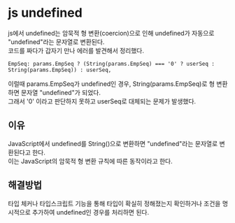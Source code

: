 # js undefined

js에서 undefined는 암묵적 형 변환(coercion)으로 인해 undefined가 자동으로 "undefined"라는 문자열로 변환된다.  
코드를 짜다가 갑자기 만나 에러를 발견해서 정리했다.  

```
EmpSeq: params.EmpSeq ? (String(params.EmpSeq) === '0' ? userSeq : String(params.EmpSeq)) : userSeq,
```

이럴때 params.EmpSeq가 undefined인 경우, String(params.EmpSeq)로 형 변환하면 문자열 "undefined"가 되었다.  
그래서 '0' 이라고 판단하지 못하고 userSeq로 대체되는 문제가 발생했다.

## 이유

JavaScript에서 undefined를 String()으로 변환하면 "undefined"라는 문자열로 변환된다고 한다.  
이는 JavaScript의 암묵적 형 변환 규칙에 따른 동작이라고 한다.  

## 해결방법

타입 체커나 타입스크립트 기능을 통해 타입이 확실히 정해졌는지 확인하거나 조건을 명시적으로 추가하여 undefined인 경우를 처리하면 된다.  
